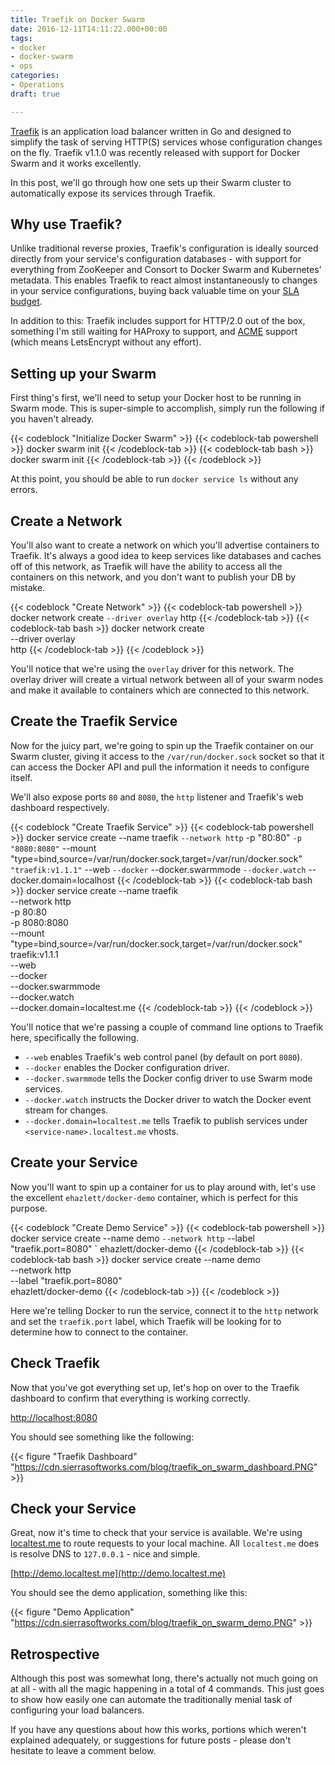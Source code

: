 ```yaml
---
title: Traefik on Docker Swarm
date: 2016-12-11T14:11:22.000+00:00
tags:
- docker
- docker-swarm
- ops
categories:
- Operations
draft: true

---
```

[Traefik][traefik] is an application load balancer written in Go and designed to simplify
the task of serving HTTP(S) services whose configuration changes on the fly. Traefik v1.1.0
was recently released with support for Docker Swarm and it works excellently.

In this post, we'll go through how one sets up their Swarm cluster to automatically expose
its services through Traefik.

<!--more-->

## Why use Traefik?
Unlike traditional reverse proxies, Traefik's configuration is ideally sourced directly
from your service's configuration databases - with support for everything from ZooKeeper
and Consort to Docker Swarm and Kubernetes' metadata. This enables Traefik to react
almost instantaneously to changes in your service configurations, buying back valuable
time on your [SLA budget](https://landing.google.com/sre/interview/ben-treynor.html).

In addition to this: Traefik includes support for HTTP/2.0 out of the box, something I'm
still waiting for HAProxy to support, and [ACME][acme] support (which means LetsEncrypt without
any effort). 

## Setting up your Swarm
First thing's first, we'll need to setup your Docker host to be running in Swarm mode.
This is super-simple to accomplish, simply run the following if you haven't already.

{{< codeblock "Initialize Docker Swarm" >}}
    {{< codeblock-tab powershell >}}
    docker swarm init
    {{< /codeblock-tab >}}
    {{< codeblock-tab bash >}}
    docker swarm init
    {{< /codeblock-tab >}}
{{< /codeblock >}}

At this point, you should be able to run `docker service ls` without any errors.

## Create a Network
You'll also want to create a network on which you'll advertise containers to
Traefik. It's always a good idea to keep services like databases and caches off
of this network, as Traefik will have the ability to access all the containers
on this network, and you don't want to publish your DB by mistake.

{{< codeblock "Create Network" >}}
    {{< codeblock-tab powershell >}}
    docker network create `
        --driver overlay `
        http
    {{< /codeblock-tab >}}
    {{< codeblock-tab bash >}}
    docker network create \
        --driver overlay \
        http
    {{< /codeblock-tab >}}
{{< /codeblock >}}

You'll notice that we're using the `overlay` driver for this network. The overlay
driver will create a virtual network between all of your swarm nodes and make it
available to containers which are connected to this network.

## Create the Traefik Service
Now for the juicy part, we're going to spin up the Traefik container on our Swarm
cluster, giving it access to the `/var/run/docker.sock` socket so that it can access
the Docker API and pull the information it needs to configure itself.

We'll also expose ports `80` and `8080`, the `http` listener and Traefik's web
dashboard respectively.

{{< codeblock "Create Traefik Service" >}}
    {{< codeblock-tab powershell >}}
    docker service create --name traefik `
        --network http `
        -p "80:80" `
        -p "8080:8080" `
        --mount "type=bind,source=/var/run/docker.sock,target=/var/run/docker.sock" `
        "traefik:v1.1.1" `
            --web `
            --docker `
            --docker.swarmmode `
            --docker.watch `
            --docker.domain=localhost
    {{< /codeblock-tab >}}
    {{< codeblock-tab bash >}}
    docker service create --name traefik \
        --network http \
        -p 80:80 \
        -p 8080:8080 \
        --mount "type=bind,source=/var/run/docker.sock,target=/var/run/docker.sock" \
        traefik:v1.1.1 \
            --web \
            --docker \
            --docker.swarmmode \
            --docker.watch \
            --docker.domain=localtest.me
    {{< /codeblock-tab >}}
{{< /codeblock >}}

You'll notice that we're passing a couple of command line options to Traefik here,
specifically the following.

 - `--web` enables Traefik's web control panel (by default on port `8080`).
 - `--docker` enables the Docker configuration driver.
 - `--docker.swarmmode` tells the Docker config driver to use Swarm mode services.
 - `--docker.watch` instructs the Docker driver to watch the Docker event stream for changes.
 - `--docker.domain=localtest.me` tells Traefik to publish services under `<service-name>.localtest.me` vhosts.

## Create your Service
Now you'll want to spin up a container for us to play around with, let's use the
excellent `ehazlett/docker-demo` container, which is perfect for this purpose.

{{< codeblock "Create Demo Service" >}}
    {{< codeblock-tab powershell >}}
    docker service create --name demo `
        --network http `
        --label "traefik.port=8080" `
        ehazlett/docker-demo
    {{< /codeblock-tab >}}
    {{< codeblock-tab bash >}}
    docker service create --name demo \
        --network http \
        --label "traefik.port=8080" \
        ehazlett/docker-demo
    {{< /codeblock-tab >}}
{{< /codeblock >}}

Here we're telling Docker to run the service, connect it to the `http` network and set
the `traefik.port` label, which Traefik will be looking for to determine how to connect
to the container.

## Check Traefik
Now that you've got everything set up, let's hop on over to the Traefik dashboard to
confirm that everything is working correctly.

[http://localhost:8080](http://localhost:8080)

You should see something like the following:

{{< figure "Traefik Dashboard" "https://cdn.sierrasoftworks.com/blog/traefik_on_swarm_dashboard.PNG" >}}


## Check your Service
Great, now it's time to check that your service is available. We're using
[localtest.me](http://readme.localtest.me) to route requests to your local
machine. All `localtest.me` does is resolve DNS to `127.0.0.1` - nice and
simple.

[http://demo.localtest.me](http://demo.localtest.me)

You should see the demo application, something like this:

{{< figure "Demo Application" "https://cdn.sierrasoftworks.com/blog/traefik_on_swarm_demo.PNG" >}}


## Retrospective
Although this post was somewhat long, there's actually not much going on at all - with all the magic happening
in a total of 4 commands. This just goes to show how easily one can automate the traditionally menial task of
configuring your load balancers.

If you have any questions about how this works, portions which weren't explained adequately, or suggestions for
future posts - please don't hesitate to leave a comment below.

[traefik]: https://traefik.io
[acme]: https://github.com/ietf-wg-acme/acme/